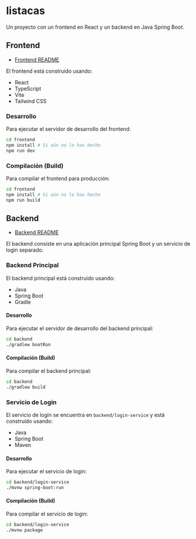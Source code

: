 # listacas

Un proyecto con un frontend en React y un backend en Java Spring Boot.

## Frontend

- [Frontend README](./frontend/README.md)

El frontend está construido usando:
- React
- TypeScript
- Vite
- Tailwind CSS

### Desarrollo

Para ejecutar el servidor de desarrollo del frontend:
```bash
cd frontend
npm install # Si aún no lo has hecho
npm run dev
```

### Compilación (Build)

Para compilar el frontend para producción:
```bash
cd frontend
npm install # Si aún no lo has hecho
npm run build
```

## Backend

- [Backend README](./backend/README.md)

El backend consiste en una aplicación principal Spring Boot y un servicio de login separado.

### Backend Principal

El backend principal está construido usando:
- Java
- Spring Boot
- Gradle

#### Desarrollo

Para ejecutar el servidor de desarrollo del backend principal:
```bash
cd backend
./gradlew bootRun
```

#### Compilación (Build)

Para compilar el backend principal:
```bash
cd backend
./gradlew build
```

### Servicio de Login

El servicio de login se encuentra en `backend/login-service` y está construido usando:
- Java
- Spring Boot
- Maven

#### Desarrollo

Para ejecutar el servicio de login:
```bash
cd backend/login-service
./mvnw spring-boot:run
```

#### Compilación (Build)

Para compilar el servicio de login:
```bash
cd backend/login-service
./mvnw package
```